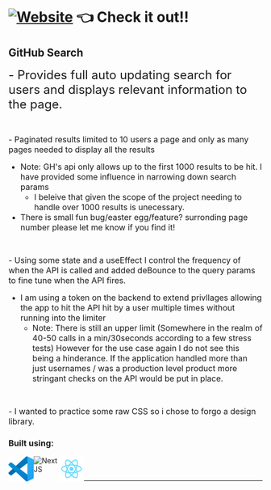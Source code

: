 # [![Website](https://img.shields.io/website?label=GitHubSearch&url=https%3A%2F%2Fwww.zacharyp.dev%2F)](https://hardcore-minsky-40cee8.netlify.app/) 👈 Check it out!!

## GitHub Search

<font size ="5">- Provides full auto updating search for users and displays relevant information to the page.</font>

<br>

<font size ="3">- Paginated results limited to 10 users a page and only as many pages needed to display all the results

- Note: GH's api only allows up to the first 1000 results to be hit. I have provided some influence in narrowing down search params
  - I beleive that given the scope of the project needing to handle over 1000 results is unecessary.
- There is small fun bug/easter egg/feature? surronding page number please let me know if you find it!</font>

<br>
    
<font size ="3">- Using some state and a useEffect I control the frequency of when the API is called and added deBounce to the query params to fine tune when the API fires.
  - I am using a token on the backend to extend privllages allowing the app to hit the API hit by a user multiple times without running into the limiter 
    - Note: There is still an upper limit (Somewhere in the realm of 40-50 calls in a min/30seconds according to a few stress tests) However for the use case again I do not see this being a hinderance. If the application handled more than just usernames / was a production level product more stringant checks on the API would be put in place.</font>
    
<br>

<font size ="3">- I wanted to practice some raw CSS so i chose to forgo a design library.</font>

### Built using:

<img align="left" alt="Visual Studio Code" width="50px" src="https://raw.githubusercontent.com/github/explore/80688e429a7d4ef2fca1e82350fe8e3517d3494d/topics/visual-studio-code/visual-studio-code.png" title="VScode"/>
<img align="left" alt="NextJS" width="50px" src="https://api.iconify.design/akar-icons/nextjs-fill.svg?color=white" title="Next.JS" />

<img align="left" alt="React" width="50px" src="https://raw.githubusercontent.com/github/explore/80688e429a7d4ef2fca1e82350fe8e3517d3494d/topics/react/react.png" title="React" />

<br />
<br />

---

[website]: https://zacharyp.dev
[websitecontact]: https://www.zacharyp.dev/contact
[twitter]: https://twitter.com/TweetZachBack
[linkedin]: https://www.linkedin.com/in/zachary-przybilski/
[blog]: https://dev.to/zacharyp
